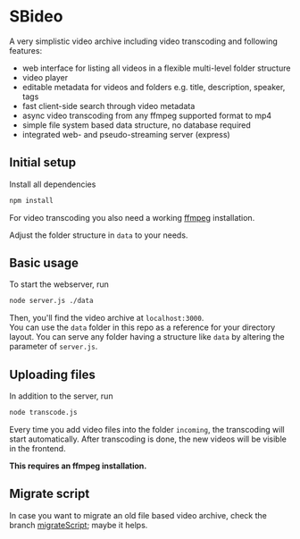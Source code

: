 # SBideo
A very simplistic video archive including video transcoding and following features:

- web interface for listing all videos in a flexible multi-level folder structure
- video player
- editable metadata for videos and folders e.g. title, description, speaker, tags
- fast client-side search through video metadata
- async video transcoding from any ffmpeg supported format to mp4
- simple file system based data structure, no database required
- integrated web- and pseudo-streaming server (express)


## Initial setup
Install all dependencies
```sh
npm install
```
For video transcoding you also need a working [ffmpeg](https://www.ffmpeg.org/) installation.

Adjust the folder structure in `data` to your needs.

## Basic usage
To start the webserver, run

```sh
node server.js ./data
```

Then, you'll find the video archive at `localhost:3000`.
<br>
You can use the `data` folder in this repo as a reference for your
directory layout. You can serve any folder having a structure like `data` by
altering the parameter of `server.js`.

## Uploading files
In addition to the server, run

```sh
node transcode.js
```

Every time you add video files into the folder `incoming`, the transcoding will start automatically. After transcoding is done, the new videos will be visible in the frontend.

**This requires an ffmpeg installation.**

## Migrate script
In case you want to migrate an old file based video archive, check the branch [migrateScript](https://github.com/Seitenbau/SBideo/tree/migrateScript); maybe it helps.
